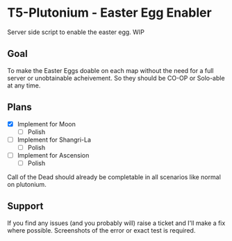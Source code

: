 # T5-Plutonium - Easter Egg Enabler
Server side script to enable the easter egg. WIP

## Goal
To make the Easter Eggs doable on each map without the need for a full server or unobtainable acheivement.
So they should be CO-OP or Solo-able at any time.

## Plans
- [X] Implement for Moon
  - [ ] Polish
- [ ] Implement for Shangri-La
  - [ ] Polish
- [ ] Implement for Ascension
  - [ ] Polish
  
Call of the Dead should already be completable in all scenarios like normal on plutonium.


## Support
If you find any issues (and you probably will) raise a ticket and I'll make a fix where possible.
Screenshots of the error or exact test is required.

